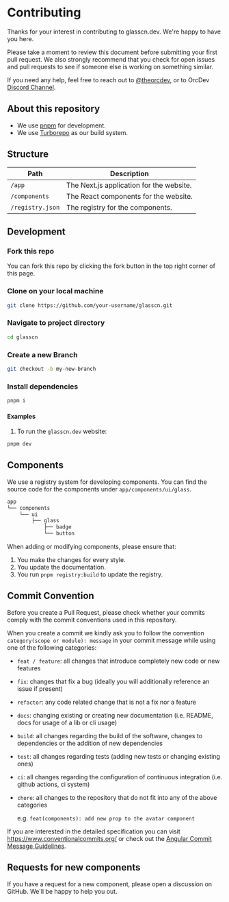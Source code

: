 # Contributing

Thanks for your interest in contributing to glasscn.dev. We're happy to have you here.

Please take a moment to review this document before submitting your first pull request. We also strongly recommend that you check for open issues and pull requests to see if someone else is working on something similar.

If you need any help, feel free to reach out to [@theorcdev](https://twitter.com/theorcdev), or to OrcDev <a href="https://discord.com/invite/uFB5YzH9YG">Discord Channel</a>.

## About this repository

- We use [pnpm](https://pnpm.io) for development.
- We use [Turborepo](https://turbo.build/repo) as our build system.

## Structure

| Path             | Description                              |
| ---------------- | ---------------------------------------- |
| `/app`           | The Next.js application for the website. |
| `/components`    | The React components for the website.    |
| `/registry.json` | The registry for the components.         |

## Development

### Fork this repo

You can fork this repo by clicking the fork button in the top right corner of this page.

### Clone on your local machine

```bash
git clone https://github.com/your-username/glasscn.git
```

### Navigate to project directory

```bash
cd glasscn
```

### Create a new Branch

```bash
git checkout -b my-new-branch
```

### Install dependencies

```bash
pnpm i
```

#### Examples

1. To run the `glasscn.dev` website:

```bash
pnpm dev
```

## Components

We use a registry system for developing components. You can find the source code for the components under `app/components/ui/glass`.

```bash
app
└── components
    └── ui
        ├── glass
            ├── badge
            └── button
```

When adding or modifying components, please ensure that:

1. You make the changes for every style.
2. You update the documentation.
3. You run `pnpm registry:build` to update the registry.

## Commit Convention

Before you create a Pull Request, please check whether your commits comply with
the commit conventions used in this repository.

When you create a commit we kindly ask you to follow the convention
`category(scope or module): message` in your commit message while using one of
the following categories:

- `feat / feature`: all changes that introduce completely new code or new
  features
- `fix`: changes that fix a bug (ideally you will additionally reference an
  issue if present)
- `refactor`: any code related change that is not a fix nor a feature
- `docs`: changing existing or creating new documentation (i.e. README, docs for
  usage of a lib or cli usage)
- `build`: all changes regarding the build of the software, changes to
  dependencies or the addition of new dependencies
- `test`: all changes regarding tests (adding new tests or changing existing
  ones)
- `ci`: all changes regarding the configuration of continuous integration (i.e.
  github actions, ci system)
- `chore`: all changes to the repository that do not fit into any of the above
  categories

  e.g. `feat(components): add new prop to the avatar component`

If you are interested in the detailed specification you can visit
https://www.conventionalcommits.org/ or check out the
[Angular Commit Message Guidelines](https://github.com/angular/angular/blob/22b96b9/CONTRIBUTING.md#-commit-message-guidelines).

## Requests for new components

If you have a request for a new component, please open a discussion on GitHub. We'll be happy to help you out.
